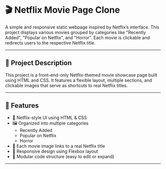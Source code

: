 # 🎬 Netflix Movie Page Clone

A simple and responsive static webpage inspired by Netflix’s interface. This project displays various movies grouped by categories like "Recently Added", "Popular on Netflix", and "Horror". Each movie is clickable and redirects users to the respective Netflix title.

---

## 📌 Project Description

This project is a front-end-only Netflix-themed movie showcase page built using HTML and CSS. It features a flexible layout, multiple sections, and clickable images that serve as shortcuts to real Netflix titles.

---

## 🚀 Features

- 🎨 Netflix-style UI using HTML & CSS
- 🖼️ Organized into multiple categories
  - Recently Added
  - Popular on Netflix
  - Horror
- 🔗 Each movie image links to a real Netflix title
- 📱 Responsive design using Flexbox layout
- 🧱 Modular code structure (easy to edit or expand)

---

 

